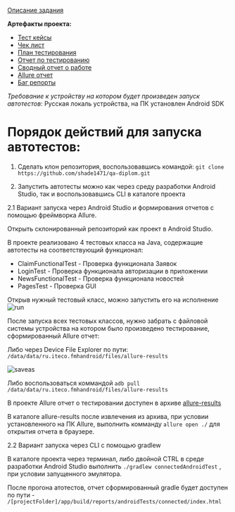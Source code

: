 [Описание задания](https://github.com/shade1471/qa-diplom/blob/master/Project%20Description.md)

**Артефакты проекта:**
 - [Тест кейсы](/docs/Cases.xlsx)
 - [Чек лист](/docs/Check.xlsx)
 - [План тестирования](/docs/Plan.md)
 - [Отчет по тестированию](/docs/Report.md)
 - [Сводный отчет о работе](/docs/Result.md)
 - [Allure отчет](/allure-results.zip)
 - [Баг репорты](https://github.com/shade1471/qa-diplom/issues)

*Требование к устройству на котором будет произведен запуск автотестов*: Русская локаль устройства, на ПК установлен Android SDK

# Порядок действий для запуска автотестов:

1. Сделать клон репозитория, воспользовавшись командой: ``git clone https://github.com/shade1471/qa-diplom.git``

2. Запустить автотесты можно как через cреду разработки Android Studio, так и воспользовавшись CLI в каталоге проекта

2.1 Вариант запуска через Android Studio и формирования отчетов с помощью фреймворка Allure.

Открыть склонированный репозиторий как проект в Android Studio.

  В проекте реализовано 4 тестовых класса на Java, содержащие автотесты на соответствующий функционал:
  - ClaimFunctionalTest - Проверка функционала Заявок
  - LoginTest - Проверка функционала авторизации в приложении
  - NewsFunctionalTest - Проверка функционала новостей
  - PagesTest - Проверка GUI
  
  Открыв нужный тестовый класс, можно запустить его на исполнение
![run](https://user-images.githubusercontent.com/90593727/204017357-d9ace4f1-2ca6-4c73-87b4-9257ba464e9f.png)

После запуска всех тестовых классов, нужно забрать с файловой системы устройства на котором было произведено тестирование, сформированный Allure отчет:

Либо через Device File Explorer по пути: ``/data/data/ru.iteco.fmhandroid/files/allure-results``

![saveas](https://user-images.githubusercontent.com/90593727/204020068-af4d81b2-b45d-470c-a819-5753e4f42896.png)

Либо воспользоваться коммандой ``adb pull /data/data/ru.iteco.fmhandroid/files/allure-results``

В проекте Allure отчет о тестировании доступен в архиве [allure-results](/allure-results.zip)

В каталоге allure-results после извлечения из архива, при условии установленного на ПК Allure, выполнить комманду ``allure open ./`` для открытия отчета в браузере.

2.2 Вариант запуска через CLI с помощью gradlew

В каталоге проекта через терминал, либо двойной CTRL в среде разработки Android Studio выполнить ``./gradlew connectedAndroidTest`` , при условии запущенного эмулятора.

После прогона атотестов, отчет сформированный gradle будет доступен по пути - ``/[projectFolder]/app/build/reports/androidTests/connected/index.html``

